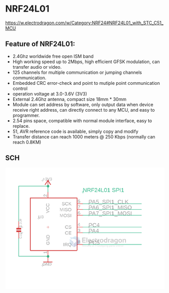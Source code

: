 
# NRF24L01 

https://w.electrodragon.com/w/Category:NRF24#NRF24L01_with_STC_C51_MCU



## Feature of NRF24L01:

- 2.4Ghz worldwide free open ISM band
- High working speed up to 2Mbps, high efficient GFSK modulation, can transfer audio or video.
- 125 channels for multiple communication or jumping channels communication.
- Embedded CRC error-check and point to mutiple point communication control
- operation voltage at 3.0-3.6V (3V3)
- External 2.4Ghz antenna, compact size 18mm * 30mm
- Module can set address by software, only output data when device receive right address, can directly connect to any MCU, and easy to programmer.
- 2.54 pins space, compatible with normal module interface, easy to replace.
- 51, AVR reference code is available, simply copy and modify
- Transfer distance can reach 1000 meters @ 250 Kbps (normally can reach 0.8KM)



## SCH 

![](2024-01-13-17-39-29.png)